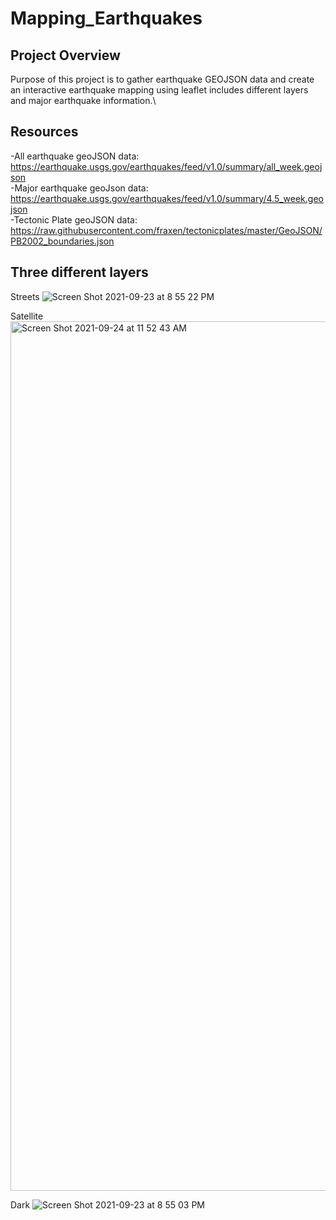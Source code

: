 # Mapping_Earthquakes

## Project Overview
Purpose of this project is to gather earthquake GEOJSON data and create an interactive earthquake mapping using leaflet includes different layers and major earthquake information.\

## Resources
-All earthquake geoJSON data: https://earthquake.usgs.gov/earthquakes/feed/v1.0/summary/all_week.geojson  
-Major earthquake geoJson data: https://earthquake.usgs.gov/earthquakes/feed/v1.0/summary/4.5_week.geojson  
-Tectonic Plate geoJSON data: https://raw.githubusercontent.com/fraxen/tectonicplates/master/GeoJSON/PB2002_boundaries.json

## Three different layers 

Streets 
![Screen Shot 2021-09-23 at 8 55 22 PM](https://user-images.githubusercontent.com/81284888/134725824-ef62ce05-866e-45c6-8b59-a1ca0bf05d73.png)

Satellite
<img width="1391" alt="Screen Shot 2021-09-24 at 11 52 43 AM" src="https://user-images.githubusercontent.com/81284888/134725944-06ccafbd-fe02-49b6-a83d-d294d83e7763.png">

Dark 
![Screen Shot 2021-09-23 at 8 55 03 PM](https://user-images.githubusercontent.com/81284888/134725992-32978a7a-a1e1-4bcf-b4fb-5c2f68d1460b.png)
